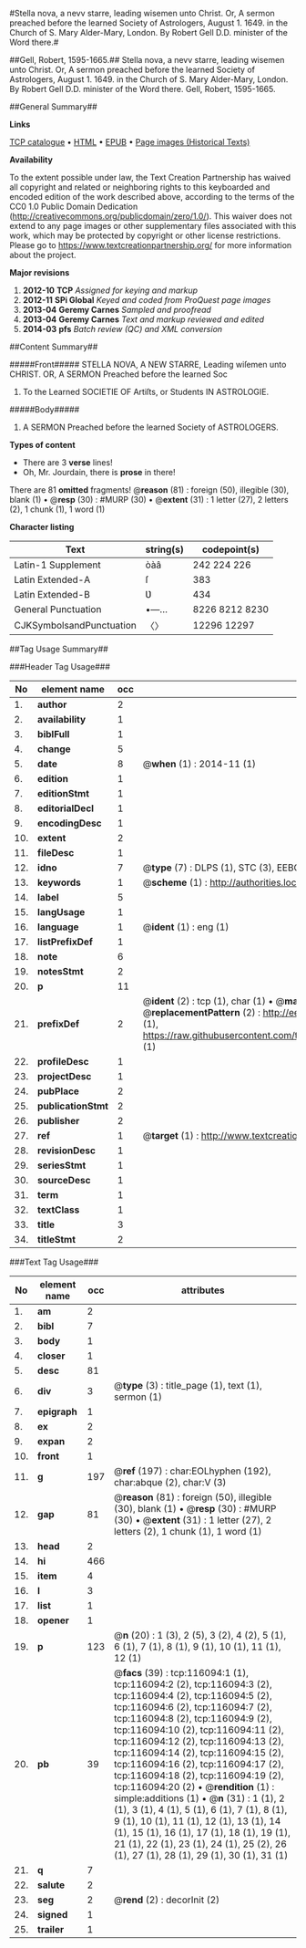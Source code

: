 #Stella nova, a nevv starre, leading wisemen unto Christ. Or, A sermon preached before the learned Society of Astrologers, August 1. 1649. in the Church of S. Mary Alder-Mary, London. By Robert Gell D.D. minister of the Word there.#

##Gell, Robert, 1595-1665.##
Stella nova, a nevv starre, leading wisemen unto Christ. Or, A sermon preached before the learned Society of Astrologers, August 1. 1649. in the Church of S. Mary Alder-Mary, London. By Robert Gell D.D. minister of the Word there.
Gell, Robert, 1595-1665.

##General Summary##

**Links**

[TCP catalogue](http://www.ota.ox.ac.uk/tcp/)  • 
[HTML](http://tei.it.ox.ac.uk/tcp/Texts-HTML/free/A85/A85894.html)  • 
[EPUB](http://tei.it.ox.ac.uk/tcp/Texts-EPUB/free/A85/A85894.epub) • 
[Page images (Historical Texts)](https://historicaltexts.jisc.ac.uk/eebo-99863878e)

**Availability**

To the extent possible under law, the Text Creation Partnership has waived all copyright and related or neighboring rights to this keyboarded and encoded edition of the work described above, according to the terms of the CC0 1.0 Public Domain Dedication (http://creativecommons.org/publicdomain/zero/1.0/). This waiver does not extend to any page images or other supplementary files associated with this work, which may be protected by copyright or other license restrictions. Please go to https://www.textcreationpartnership.org/ for more information about the project.

**Major revisions**

1. __2012-10__ __TCP__ *Assigned for keying and markup*
1. __2012-11__ __SPi Global__ *Keyed and coded from ProQuest page images*
1. __2013-04__ __Geremy Carnes__ *Sampled and proofread*
1. __2013-04__ __Geremy Carnes__ *Text and markup reviewed and edited*
1. __2014-03__ __pfs__ *Batch review (QC) and XML conversion*

##Content Summary##

#####Front#####
STELLA NOVA, A NEW STARRE, Leading wiſemen unto CHRIST. OR, A SERMON Preached before the learned Soc
1. To the Learned SOCIETIE OF Artiſts, or Students IN ASTROLOGIE.

#####Body#####

1. A SERMON Preached before the learned Society of ASTROLOGERS.

**Types of content**

  * There are 3 **verse** lines!
  * Oh, Mr. Jourdain, there is **prose** in there!

There are 81 **omitted** fragments! 
 @__reason__ (81) : foreign (50), illegible (30), blank (1)  •  @__resp__ (30) : #MURP (30)  •  @__extent__ (31) : 1 letter (27), 2 letters (2), 1 chunk (1), 1 word (1)

**Character listing**


|Text|string(s)|codepoint(s)|
|---|---|---|
|Latin-1 Supplement|òàâ|242 224 226|
|Latin Extended-A|ſ|383|
|Latin Extended-B|Ʋ|434|
|General Punctuation|•—…|8226 8212 8230|
|CJKSymbolsandPunctuation|〈〉|12296 12297|

##Tag Usage Summary##

###Header Tag Usage###

|No|element name|occ|attributes|
|---|---|---|---|
|1.|__author__|2||
|2.|__availability__|1||
|3.|__biblFull__|1||
|4.|__change__|5||
|5.|__date__|8| @__when__ (1) : 2014-11 (1)|
|6.|__edition__|1||
|7.|__editionStmt__|1||
|8.|__editorialDecl__|1||
|9.|__encodingDesc__|1||
|10.|__extent__|2||
|11.|__fileDesc__|1||
|12.|__idno__|7| @__type__ (7) : DLPS (1), STC (3), EEBO-CITATION (1), PROQUEST (1), VID (1)|
|13.|__keywords__|1| @__scheme__ (1) : http://authorities.loc.gov/ (1)|
|14.|__label__|5||
|15.|__langUsage__|1||
|16.|__language__|1| @__ident__ (1) : eng (1)|
|17.|__listPrefixDef__|1||
|18.|__note__|6||
|19.|__notesStmt__|2||
|20.|__p__|11||
|21.|__prefixDef__|2| @__ident__ (2) : tcp (1), char (1)  •  @__matchPattern__ (2) : ([0-9\-]+):([0-9IVX]+) (1), (.+) (1)  •  @__replacementPattern__ (2) : http://eebo.chadwyck.com/downloadtiff?vid=$1&page=$2 (1), https://raw.githubusercontent.com/textcreationpartnership/Texts/master/tcpchars.xml#$1 (1)|
|22.|__profileDesc__|1||
|23.|__projectDesc__|1||
|24.|__pubPlace__|2||
|25.|__publicationStmt__|2||
|26.|__publisher__|2||
|27.|__ref__|1| @__target__ (1) : http://www.textcreationpartnership.org/docs/. (1)|
|28.|__revisionDesc__|1||
|29.|__seriesStmt__|1||
|30.|__sourceDesc__|1||
|31.|__term__|1||
|32.|__textClass__|1||
|33.|__title__|3||
|34.|__titleStmt__|2||


###Text Tag Usage###

|No|element name|occ|attributes|
|---|---|---|---|
|1.|__am__|2||
|2.|__bibl__|7||
|3.|__body__|1||
|4.|__closer__|1||
|5.|__desc__|81||
|6.|__div__|3| @__type__ (3) : title_page (1), text (1), sermon (1)|
|7.|__epigraph__|1||
|8.|__ex__|2||
|9.|__expan__|2||
|10.|__front__|1||
|11.|__g__|197| @__ref__ (197) : char:EOLhyphen (192), char:abque (2), char:V (3)|
|12.|__gap__|81| @__reason__ (81) : foreign (50), illegible (30), blank (1)  •  @__resp__ (30) : #MURP (30)  •  @__extent__ (31) : 1 letter (27), 2 letters (2), 1 chunk (1), 1 word (1)|
|13.|__head__|2||
|14.|__hi__|466||
|15.|__item__|4||
|16.|__l__|3||
|17.|__list__|1||
|18.|__opener__|1||
|19.|__p__|123| @__n__ (20) : 1 (3), 2 (5), 3 (2), 4 (2), 5 (1), 6 (1), 7 (1), 8 (1), 9 (1), 10 (1), 11 (1), 12 (1)|
|20.|__pb__|39| @__facs__ (39) : tcp:116094:1 (1), tcp:116094:2 (2), tcp:116094:3 (2), tcp:116094:4 (2), tcp:116094:5 (2), tcp:116094:6 (2), tcp:116094:7 (2), tcp:116094:8 (2), tcp:116094:9 (2), tcp:116094:10 (2), tcp:116094:11 (2), tcp:116094:12 (2), tcp:116094:13 (2), tcp:116094:14 (2), tcp:116094:15 (2), tcp:116094:16 (2), tcp:116094:17 (2), tcp:116094:18 (2), tcp:116094:19 (2), tcp:116094:20 (2)  •  @__rendition__ (1) : simple:additions (1)  •  @__n__ (31) : 1 (1), 2 (1), 3 (1), 4 (1), 5 (1), 6 (1), 7 (1), 8 (1), 9 (1), 10 (1), 11 (1), 12 (1), 13 (1), 14 (1), 15 (1), 16 (1), 17 (1), 18 (1), 19 (1), 21 (1), 22 (1), 23 (1), 24 (1), 25 (2), 26 (1), 27 (1), 28 (1), 29 (1), 30 (1), 31 (1)|
|21.|__q__|7||
|22.|__salute__|2||
|23.|__seg__|2| @__rend__ (2) : decorInit (2)|
|24.|__signed__|1||
|25.|__trailer__|1||
